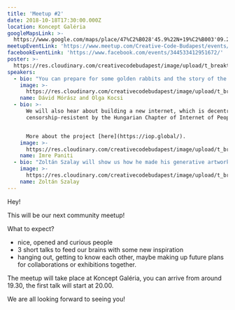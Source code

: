 ```yaml
---
title: 'Meetup #2'
date: 2018-10-18T17:30:00.000Z
location: Koncept Galéria
googleMapsLink: >-
  https://www.google.com/maps/place/47%C2%B028'45.9%22N+19%C2%B003'09.2%22E/@47.479427,19.052546,17z/data=!3m1!4b1!4m5!3m4!1s0x0:0x0!8m2!3d47.479427!4d19.052546
meetupEventLink: 'https://www.meetup.com/Creative-Code-Budapest/events/qnhgzpyxqbjb/'
facebookEventLink: 'https://www.facebook.com/events/344533412951672/'
poster: >-
  https://res.cloudinary.com/creativecodebudapest/image/upload/t_breakthumbnails/v1574805951/cc2/creativecodemeetup_2_kjxomv.jpg
speakers:
  - bio: "You can prepare for some golden rabbits and the story of the VR Lada by Olga Kocsi and Dávid Mórász!  Olga will talk about the art and rabbit part, Dávid about the programming.\r\n\nMore about Olga's work [here](<www.behance.net/nyulga //>) and [here](www.nyulga.com), and about Dávid's [here](www.mcro.de)."
    image: >-
      https://res.cloudinary.com/creativecodebudapest/image/upload/t_breakthumbnails/v1574805972/cc2/moraszdavid_r6vby7.jpg
    name: Dávid Mórász and Olga Kocsi
  - bio: >-
      We will also hear about building a new internet, which is decentralised &
      censorship-resistent by the Hungarian Chapter of Internet of People. 


      More about the project [here](https://iop.global/).
    image: >-
      https://res.cloudinary.com/creativecodebudapest/image/upload/t_breakthumbnails/v1574805977/cc2/internetofpeople_zsmwdy.jpg
    name: Imre Paniti
  - bio: "Zoltán Szalay will show us how he made his generative artworks for the RoboPopX exhibition, so we will see how his visuals developed from the beginning idea/code in Processing until the finished design.\r\n\nFind Zoli's work [here](<ello.co/insgraphizm //>) and [here](www.instagram.com/insgraphizm)."
    image: >-
      https://res.cloudinary.com/creativecodebudapest/image/upload/t_breakthumbnails/v1574805980/cc2/szalayzoli_klvj2j.jpg
    name: Zoltán Szalay
---
```

Hey!

This will be our next community meetup!

What to expect?

* nice, opened and curious people
* 3 short talks to feed our brains with some new inspiration
* hanging out, getting to know each other, maybe making up future plans for collaborations or exhibitions together.

The meetup will take place at Koncept Galéria, you can arrive from around 19.30, the first talk will start at 20.00.

We are all looking forward to seeing you!
